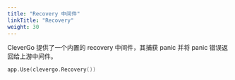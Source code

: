 ```yaml
---
title: "Recovery 中间件"
linkTitle: "Recovery"
weight: 30
---
```


CleverGo 提供了一个内置的 recovery 中间件，其捕获 panic 并将 panic 错误返回给上游中间件。

```go
app.Use(clevergo.Recovery())
```
